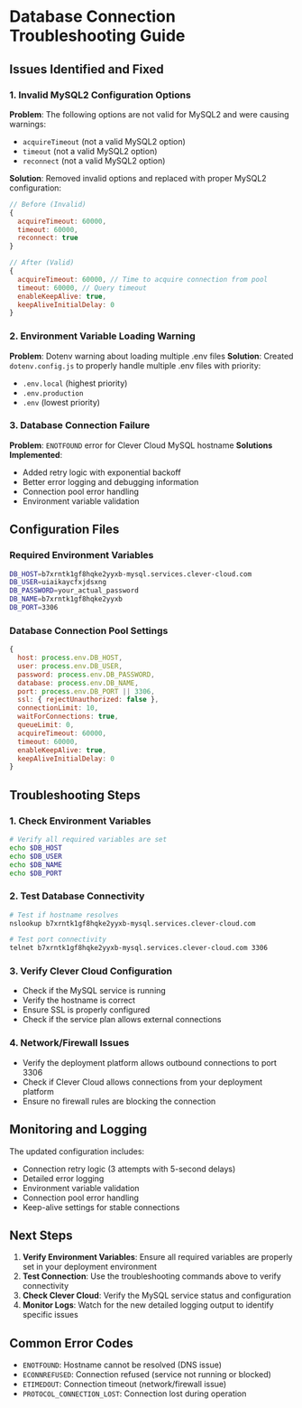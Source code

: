 # Database Connection Troubleshooting Guide

## Issues Identified and Fixed

### 1. Invalid MySQL2 Configuration Options
**Problem**: The following options are not valid for MySQL2 and were causing warnings:
- `acquireTimeout` (not a valid MySQL2 option)
- `timeout` (not a valid MySQL2 option) 
- `reconnect` (not a valid MySQL2 option)

**Solution**: Removed invalid options and replaced with proper MySQL2 configuration:
```javascript
// Before (Invalid)
{
  acquireTimeout: 60000,
  timeout: 60000,
  reconnect: true
}

// After (Valid)
{
  acquireTimeout: 60000, // Time to acquire connection from pool
  timeout: 60000, // Query timeout
  enableKeepAlive: true,
  keepAliveInitialDelay: 0
}
```

### 2. Environment Variable Loading Warning
**Problem**: Dotenv warning about loading multiple .env files
**Solution**: Created `dotenv.config.js` to properly handle multiple .env files with priority:
- `.env.local` (highest priority)
- `.env.production`
- `.env` (lowest priority)

### 3. Database Connection Failure
**Problem**: `ENOTFOUND` error for Clever Cloud MySQL hostname
**Solutions Implemented**:
- Added retry logic with exponential backoff
- Better error logging and debugging information
- Connection pool error handling
- Environment variable validation

## Configuration Files

### Required Environment Variables
```bash
DB_HOST=b7xrntk1gf8hqke2yyxb-mysql.services.clever-cloud.com
DB_USER=uiaikaycfxjdsxng
DB_PASSWORD=your_actual_password
DB_NAME=b7xrntk1gf8hqke2yyxb
DB_PORT=3306
```

### Database Connection Pool Settings
```javascript
{
  host: process.env.DB_HOST,
  user: process.env.DB_USER,
  password: process.env.DB_PASSWORD,
  database: process.env.DB_NAME,
  port: process.env.DB_PORT || 3306,
  ssl: { rejectUnauthorized: false },
  connectionLimit: 10,
  waitForConnections: true,
  queueLimit: 0,
  acquireTimeout: 60000,
  timeout: 60000,
  enableKeepAlive: true,
  keepAliveInitialDelay: 0
}
```

## Troubleshooting Steps

### 1. Check Environment Variables
```bash
# Verify all required variables are set
echo $DB_HOST
echo $DB_USER
echo $DB_NAME
echo $DB_PORT
```

### 2. Test Database Connectivity
```bash
# Test if hostname resolves
nslookup b7xrntk1gf8hqke2yyxb-mysql.services.clever-cloud.com

# Test port connectivity
telnet b7xrntk1gf8hqke2yyxb-mysql.services.clever-cloud.com 3306
```

### 3. Verify Clever Cloud Configuration
- Check if the MySQL service is running
- Verify the hostname is correct
- Ensure SSL is properly configured
- Check if the service plan allows external connections

### 4. Network/Firewall Issues
- Verify the deployment platform allows outbound connections to port 3306
- Check if Clever Cloud allows connections from your deployment platform
- Ensure no firewall rules are blocking the connection

## Monitoring and Logging

The updated configuration includes:
- Connection retry logic (3 attempts with 5-second delays)
- Detailed error logging
- Environment variable validation
- Connection pool error handling
- Keep-alive settings for stable connections

## Next Steps

1. **Verify Environment Variables**: Ensure all required variables are properly set in your deployment environment
2. **Test Connection**: Use the troubleshooting commands above to verify connectivity
3. **Check Clever Cloud**: Verify the MySQL service status and configuration
4. **Monitor Logs**: Watch for the new detailed logging output to identify specific issues

## Common Error Codes

- `ENOTFOUND`: Hostname cannot be resolved (DNS issue)
- `ECONNREFUSED`: Connection refused (service not running or blocked)
- `ETIMEDOUT`: Connection timeout (network/firewall issue)
- `PROTOCOL_CONNECTION_LOST`: Connection lost during operation
